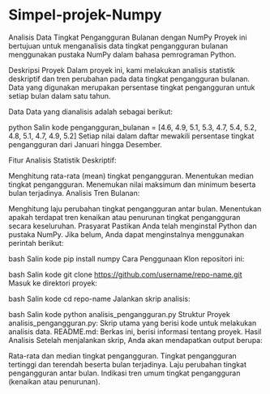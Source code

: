# Simpel-projek-Numpy
Analisis Data Tingkat Pengangguran Bulanan dengan NumPy
Proyek ini bertujuan untuk menganalisis data tingkat pengangguran bulanan menggunakan pustaka NumPy dalam bahasa pemrograman Python.

Deskripsi Proyek
Dalam proyek ini, kami melakukan analisis statistik deskriptif dan tren perubahan pada data tingkat pengangguran bulanan. Data yang digunakan merupakan persentase tingkat pengangguran untuk setiap bulan dalam satu tahun.

Data
Data yang dianalisis adalah sebagai berikut:

python
Salin kode
pengangguran_bulanan = [4.6, 4.9, 5.1, 5.3, 4.7, 5.4, 5.2, 4.8, 5.1, 4.7, 4.9, 5.2]
Setiap nilai dalam daftar mewakili persentase tingkat pengangguran dari Januari hingga Desember.

Fitur Analisis
Statistik Deskriptif:

Menghitung rata-rata (mean) tingkat pengangguran.
Menentukan median tingkat pengangguran.
Menemukan nilai maksimum dan minimum beserta bulan terjadinya.
Analisis Tren Bulanan:

Menghitung laju perubahan tingkat pengangguran antar bulan.
Menentukan apakah terdapat tren kenaikan atau penurunan tingkat pengangguran secara keseluruhan.
Prasyarat
Pastikan Anda telah menginstal Python dan pustaka NumPy. Jika belum, Anda dapat menginstalnya menggunakan perintah berikut:

bash
Salin kode
pip install numpy
Cara Penggunaan
Klon repositori ini:

bash
Salin kode
git clone https://github.com/username/repo-name.git
Masuk ke direktori proyek:

bash
Salin kode
cd repo-name
Jalankan skrip analisis:

bash
Salin kode
python analisis_pengangguran.py
Struktur Proyek
analisis_pengangguran.py: Skrip utama yang berisi kode untuk melakukan analisis data.
README.md: Berkas ini, berisi informasi tentang proyek.
Hasil Analisis
Setelah menjalankan skrip, Anda akan mendapatkan output berupa:

Rata-rata dan median tingkat pengangguran.
Tingkat pengangguran tertinggi dan terendah beserta bulan terjadinya.
Laju perubahan tingkat pengangguran antar bulan.
Indikasi tren umum tingkat pengangguran (kenaikan atau penurunan).
